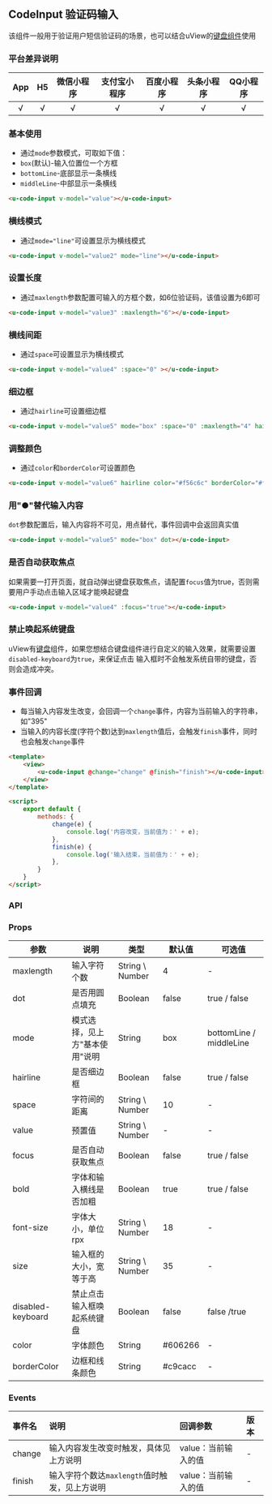 ## CodeInput 验证码输入 <to-api/>

<demo-model url="/pages/componentsC/messageInput/index"></demo-model>


该组件一般用于验证用户短信验证码的场景，也可以结合uView的[键盘组件](/components/keyboard.html)使用

### 平台差异说明

|App|H5|微信小程序|支付宝小程序|百度小程序|头条小程序|QQ小程序|
|:-:|:-:|:-:|:-:|:-:|:-:|:-:|
|√|√|√|√|√|√|√|

### 基本使用

- 通过`mode`参数模式，可取如下值：
- `box`(默认)-输入位置位一个方框
- `bottomLine`-底部显示一条横线
- `middleLine`-中部显示一条横线

```html
<u-code-input v-model="value"></u-code-input>
```

### 横线模式

- 通过`mode="line"`可设置显示为横线模式

```html
<u-code-input v-model="value2" mode="line"></u-code-input>
```

### 设置长度

- 通过`maxlength`参数配置可输入的方框个数，如6位验证码，该值设置为6即可

```html
<u-code-input v-model="value3" :maxlength="6"></u-code-input>
```

### 横线间距

- 通过`space`可设置显示为横线模式

```html
<u-code-input v-model="value4" :space="0" ></u-code-input>
```

### 细边框

- 通过`hairline`可设置细边框

```html
<u-code-input v-model="value5" mode="box" :space="0" :maxlength="4" hairline></u-code-input>
```

### 调整颜色

- 通过`color`和`borderColor`可设置颜色

```html
<u-code-input v-model="value6" hairline color="#f56c6c" borderColor="#f56c6c"></u-code-input>
```

### 用"●"替代输入内容

`dot`参数配置后，输入内容将不可见，用点替代，事件回调中会返回真实值

```html
<u-code-input v-model="value5" mode="box" dot></u-code-input>
```

### 是否自动获取焦点

如果需要一打开页面，就自动弹出键盘获取焦点，请配置`focus`值为true，否则需要用户手动点击输入区域才能唤起键盘

```html
<u-code-input v-model="value4" :focus="true"></u-code-input>
```

### 禁止唤起系统键盘

uView有[键盘](/components/keyboard.html)组件，如果您想结合键盘组件进行自定义的输入效果，就需要设置`disabled-keyboard`为`true`，来保证点击
输入框时不会触发系统自带的键盘，否则会造成冲突。

### 事件回调

- 每当输入内容发生改变，会回调一个`change`事件，内容为当前输入的字符串，如"395"
- 当输入的内容长度(字符个数)达到`maxlength`值后，会触发`finish`事件，同时也会触发`change`事件

```html
<template>
	<view>
		<u-code-input @change="change" @finish="finish"></u-code-input>
	</view>
</template>

<script>
	export default {
		methods: {
			change(e) {
				console.log('内容改变，当前值为：' + e);
			},
			finish(e) {
				console.log('输入结束，当前值为：' + e);
			},
		}
	}
</script>
```

### API

### Props

| 参数          | 说明            | 类型            | 默认值             |  可选值   |
|-------------  |---------------- |---------------|------------------ |-------- |
| maxlength | 输入字符个数 | String \ Number | 4 | - |
| dot | 是否用圆点填充  | Boolean | false | true / false |
| mode | 模式选择，见上方"基本使用"说明 | String | box | bottomLine / middleLine |
| hairline | 是否细边框 | Boolean | false | true / false |
| space | 字符间的距离 | String \ Number | 10 | - |
| value | 预置值 | String \ Number | - | - |
| focus | 是否自动获取焦点 | Boolean | false | true / false |
| bold | 字体和输入横线是否加粗 | Boolean | true | true / false |
| font-size | 字体大小，单位rpx | String \ Number | 18 | - |
| size | 输入框的大小，宽等于高 | String \ Number | 35 | - |
| disabled-keyboard | 禁止点击输入框唤起系统键盘 | Boolean  | false |  false /true |
| color | 字体颜色 | String  | #606266 | - |
| borderColor | 边框和线条颜色 | String  | #c9cacc | - |

### Events

| 事件名 | 说明 | 回调参数 | 版本 |
| :- | :- | :- | :- |
| change | 输入内容发生改变时触发，具体见上方说明 | value：当前输入的值 | - |
| finish | 输入字符个数达`maxlength`值时触发，见上方说明 | value：当前输入的值 | - |

